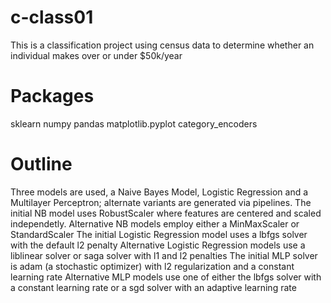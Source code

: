 # c-class01
This is a classification project using census data to determine whether an individual makes over or under $50k/year

# Packages
sklearn
numpy
pandas
matplotlib.pyplot
category_encoders

# Outline
Three models are used, a Naive Bayes Model, Logistic Regression and a Multilayer Perceptron; alternate variants are generated via pipelines.
The initial NB model uses RobustScaler where features are centered and scaled independetly.
Alternative NB models employ either a MinMaxScaler or StandardScaler
The initial Logistic Regression model uses a lbfgs solver with the default l2 penalty
Alternative Logistic Regression models use a liblinear solver or saga solver with l1 and l2 penalties
The initial MLP solver is adam (a stochastic optimizer) with l2 regularization and a constant learning rate
Alternative MLP models use one of either the lbfgs solver with a constant learning rate or a sgd solver with an adaptive learning rate
